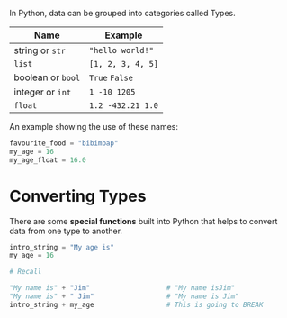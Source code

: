 In Python, data can be grouped into categories called Types. 

| Name    | Example   |
| ---     | ---           |
| string or `str` | `"hello world!"`|
|`list`           | `[1, 2, 3, 4, 5]` |
| boolean or `bool`| `True` `False`    |
| integer or `int` | `1 -10 1205` |
| `float`          | `1.2 -432.21 1.0` | 

An example showing the use of these names: 

```python
favourite_food = "bibimbap"
my_age = 16
my_age_float = 16.0
```

# Converting Types 

There are some **special functions** built into Python that helps to convert data from one type to another. 

```python
intro_string = "My age is"
my_age = 16

# Recall 

"My name is" + "Jim"                   # "My name isJim"
"My name is" + " Jim"                  # "My name is Jim"
intro_string + my_age                  # This is going to BREAK
```